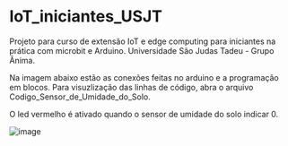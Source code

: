 # IoT_iniciantes_USJT
Projeto para curso de extensão IoT e edge computing para iniciantes na prática com microbit e Arduino.
Universidade São Judas Tadeu - Grupo Ânima.

Na imagem abaixo estão as conexões feitas no arduino e a programação em blocos. Para visuzlização das linhas de código, abra o arquivo Codigo_Sensor_de_Umidade_do_Solo.

O led vermelho é ativado quando o sensor de umidade do solo indicar 0.

![image](https://user-images.githubusercontent.com/113480470/190928752-a794b2eb-c0b4-4961-a4ad-04dc4d0232fd.png)
